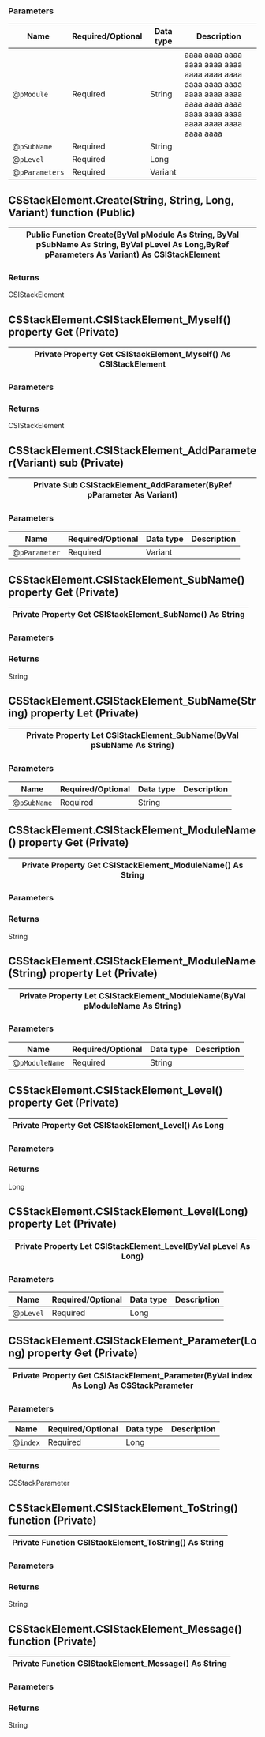 <style>
.table {
width: 100;
}
</style>
    
### Parameters

<div class="foo">

| Name | Required/Optional | Data type | Description |
|-|-|-|-|
|@`pModule`|Required|String|aaaa aaaa aaaa aaaa aaaa aaaa aaaa aaaa aaaa aaaa aaaa aaaa aaaa aaaa aaaa aaaa aaaa aaaa aaaa aaaa aaaa aaaa aaaa aaaa aaaa aaaa |
|@`pSubName`|Required|String||
|@`pLevel`|Required|Long||
|@`pParameters`|Required|Variant||
</div>



## CSStackElement.Create(String, String, Long, Variant) function (Public)


| Public Function Create(ByVal pModule As String, ByVal pSubName As String, ByVal pLevel As Long,ByRef pParameters As Variant) As CSIStackElement  |
| :-:|




### Returns
 CSIStackElement

## CSStackElement.CSIStackElement_Myself() property Get (Private)


| Private Property Get CSIStackElement_Myself() As CSIStackElement  |
| :-:|


### Parameters



### Returns
 CSIStackElement

## CSStackElement.CSIStackElement_AddParameter(Variant) sub (Private)


| Private Sub CSIStackElement_AddParameter(ByRef pParameter As Variant)  |
| :-:|


### Parameters

| Name | Required/Optional | Data type | Description |
|-|-|-|-|
|@`pParameter`|Required|Variant||



## CSStackElement.CSIStackElement_SubName() property Get (Private)


| Private Property Get CSIStackElement_SubName() As String  |
| :-:|


### Parameters



### Returns
 String

## CSStackElement.CSIStackElement_SubName(String) property Let (Private)


| Private Property Let CSIStackElement_SubName(ByVal pSubName As String)  |
| :-:|


### Parameters

| Name | Required/Optional | Data type | Description |
|-|-|-|-|
|@`pSubName`|Required|String||



## CSStackElement.CSIStackElement_ModuleName() property Get (Private)


| Private Property Get CSIStackElement_ModuleName() As String  |
| :-:|


### Parameters



### Returns
 String

## CSStackElement.CSIStackElement_ModuleName(String) property Let (Private)


| Private Property Let CSIStackElement_ModuleName(ByVal pModuleName As String)  |
| :-:|


### Parameters

| Name | Required/Optional | Data type | Description |
|-|-|-|-|
|@`pModuleName`|Required|String||



## CSStackElement.CSIStackElement_Level() property Get (Private)


| Private Property Get CSIStackElement_Level() As Long  |
| :-:|


### Parameters



### Returns
 Long

## CSStackElement.CSIStackElement_Level(Long) property Let (Private)


| Private Property Let CSIStackElement_Level(ByVal pLevel As Long)  |
| :-:|


### Parameters

| Name | Required/Optional | Data type | Description |
|-|-|-|-|
|@`pLevel`|Required|Long||



## CSStackElement.CSIStackElement_Parameter(Long) property Get (Private)


| Private Property Get CSIStackElement_Parameter(ByVal index As Long) As CSStackParameter  |
| :-:|


### Parameters

| Name | Required/Optional | Data type | Description |
|-|-|-|-|
|@`index`|Required|Long||


### Returns
 CSStackParameter

## CSStackElement.CSIStackElement_ToString() function (Private)


| Private Function CSIStackElement_ToString() As String  |
| :-:|


### Parameters



### Returns
 String

## CSStackElement.CSIStackElement_Message() function (Private)


| Private Function CSIStackElement_Message() As String  |
| :-:|


### Parameters



### Returns
 String



